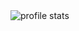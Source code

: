 <img src="https://github-readme-stats.vercel.app/api?username=MikhailDeriabin&show_icons=true&show=reviews&theme=merko" alt="profile stats" />
